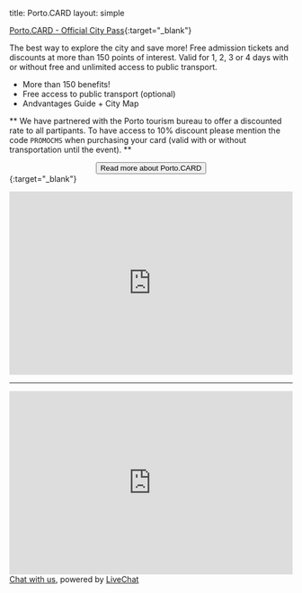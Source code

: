 title: Porto.CARD
layout: simple

[Porto.CARD - Official City Pass](https://visitporto.travel/pt-PT/porto-card-landing-page#/){:target="_blank"}

The best way to explore the city and save more! Free admission tickets and discounts at more than 150 points of interest. Valid for 1, 2, 3 or 4 days with or without free and unlimited access to public transport.

* More than 150 benefits!
* Free access to public transport (optional)
* Andvantages Guide + City Map

** We have partnered with the Porto tourism bureau to offer a discounted rate to all partipants. To have access to 10% discount please mention the code ```PROMOCMS``` when purchasing your card (valid with or without transportation until the event). **
[<center><button class="btn">Read more about Porto.CARD</button></center>](/static/docs/porto-card.pdf){:target="_blank"}

<div style="position:relative;padding-top:max(60%,326px);height:0;width:100%"><iframe allow="clipboard-write" sandbox="allow-top-navigation allow-top-navigation-by-user-activation allow-downloads allow-scripts allow-same-origin allow-popups allow-modals allow-popups-to-escape-sandbox" allowfullscreen="true" style="position:absolute;border:none;width:100%;height:100%;left:0;right:0;top:0;bottom:0;" src="https://e.issuu.com/embed.html?d=portocard__2013_en&hideIssuuLogo=false&pageLayout=singlePage&u=visitporto"></iframe></div>

<hr/>

<div style="position:relative;padding-top:max(60%,326px);height:0;width:100%"><iframe allow="clipboard-write" sandbox="allow-top-navigation allow-top-navigation-by-user-activation allow-downloads allow-scripts allow-same-origin allow-popups allow-modals allow-popups-to-escape-sandbox" allowfullscreen="true" style="position:absolute;border:none;width:100%;height:100%;left:0;right:0;top:0;bottom:0;" src="https://e.issuu.com/embed.html?d=visitporto_portocitybreak_en_digita&hideIssuuLogo=false&pageLayout=singlePage&u=visitporto"></iframe></div>

<script type="text/javascript">
window.__lc = window.__lc || {};
window.__lc.license = 3466382;
(function() {
  var lc = document.createElement('script'); lc.type = 'text/javascript'; lc.async = true;
  lc.src = ('https:' == document.location.protocol ? 'https://' : 'http://') + 'cdn.livechatinc.com/tracking.js';
  var s = document.getElementsByTagName('script')[0]; s.parentNode.insertBefore(lc, s);
})();
</script>

<noscript>
<a href=https://www.livechatinc.com/chat-with/3466382/ rel="nofollow">Chat with us</a>,
powered by <a href=https://www.livechatinc.com/?welcome rel="noopener nofollow" target="_blank">LiveChat</a>
</noscript>